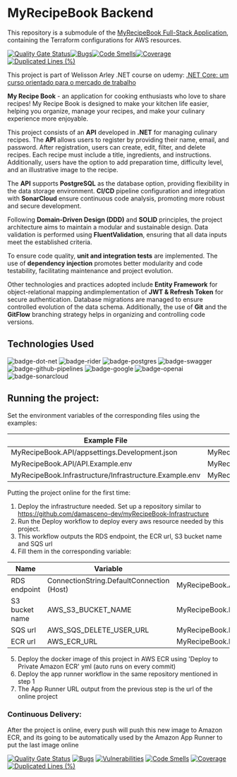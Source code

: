 # MyRecipeBook Backend


This repository is a submodule of the [MyRecipeBook Full-Stack Application](https://github.com/damasceno-dev/myRecipeBook), containing the Terraform configurations for AWS resources.

<!-- Sonarcloud -->
[![Quality Gate Status](https://sonarcloud.io/api/project_badges/measure?project=damasceno-dev_myRecipeBook-Backend&metric=alert_status)](https://sonarcloud.io/summary/new_code?id=damasceno-dev_myRecipeBook-Backend)[![Bugs](https://sonarcloud.io/api/project_badges/measure?project=damasceno-dev_myRecipeBook-Backend&metric=bugs)](https://sonarcloud.io/summary/new_code?id=damasceno-dev_myRecipeBook-Backend)[![Code Smells](https://sonarcloud.io/api/project_badges/measure?project=damasceno-dev_myRecipeBook-Backend&metric=code_smells)](https://sonarcloud.io/summary/new_code?id=damasceno-dev_myRecipeBook-Backend)[![Coverage](https://sonarcloud.io/api/project_badges/measure?project=damasceno-dev_myRecipeBook-Backend&metric=coverage)](https://sonarcloud.io/summary/new_code?id=damasceno-dev_myRecipeBook-Backend)[![Duplicated Lines (%)](https://sonarcloud.io/api/project_badges/measure?project=damasceno-dev_myRecipeBook-Backend&metric=duplicated_lines_density)](https://sonarcloud.io/summary/new_code?id=damasceno-dev_myRecipeBook-Backend)


This project is part of Welisson Arley .NET course on udemy: [.NET Core: um curso orientado para o mercado de trabalho](https://www.udemy.com/course/net-core-curso-orientado-para-mercado-de-trabalho)

**My Recipe Book** - an application for cooking enthusiasts who love to share recipes! My Recipe Book is designed to make your kitchen life easier, helping you organize, manage your recipes, and make your culinary experience more enjoyable.

This project consists of an **API** developed in **.NET** for managing culinary recipes. The **API** allows users to register by providing their name, email, and password. After registration, users can create, edit, filter, and delete recipes. Each recipe must include a title, ingredients, and instructions. Additionally, users have the option to add preparation time, difficulty level, and an illustrative image to the recipe.

The **API** supports **PostgreSQL** as the database option, providing flexibility in the data storage environment. **CI/CD** pipeline configuration and integration with **SonarCloud** ensure continuous code analysis, promoting more robust and secure development.

Following **Domain-Driven Design (DDD)** and **SOLID** principles, the project architecture aims to maintain a modular and sustainable design. Data validation is performed using **FluentValidation**, ensuring that all data inputs meet the established criteria.

To ensure code quality, **unit and integration tests** are implemented. The use of **dependency injection** promotes better modularity and code testability, facilitating maintenance and project evolution.

Other technologies and practices adopted include **Entity Framework** for object-relational mapping andimplementation of **JWT & Refresh Token** for secure authentication. Database migrations are managed to ensure controlled evolution of the data schema. Additionally, the use of **Git** and the **GitFlow** branching strategy helps in organizing and controlling code versions.

## Technologies Used

![badge-dot-net]
![badge-rider]
![badge-postgres]
![badge-swagger]
![badge-github-pipelines]
![badge-google]
![badge-openai]
![badge-sonarcloud]

## Running the project: 
Set the environment variables of the corresponding files using the examples:

| Example File                                           | Real File                                       |
|--------------------------------------------------------|-------------------------------------------------|
| MyRecipeBook.API/appsettings.Development.json          | MyRecipeBook.API/appsettings.Production.json    |
| MyRecipeBook.API/API.Example.env                       | MyRecipeBook.API/API.env                        |
| MyRecipeBook.Infrastructure/Infrastructure.Example.env | MyRecipeBook.Infrastructure/Infrastructure.env  |

Putting the project online for the first time:
1) Deploy the infrastructure needed. Set up a repository similar to https://github.com/damasceno-dev/myRecipeBook-Infrastructure
2) Run the Deploy workflow to deploy every aws resource needed by this project.
3) This workflow outputs the RDS endpoint, the ECR url, S3 bucket name and SQS url
4) Fill them in the corresponding variable:

| Name              | Variable                                   | File                                            |
|-------------------|--------------------------------------------|-------------------------------------------------|
| RDS endpoint      | ConnectionString.DefaultConnection (Host)  | MyRecipeBook.API/appsettings.Production.json    |
| S3 bucket name    | AWS_S3_BUCKET_NAME                         | MyRecipeBook.Infrastructure/Infrastructure.env  |
| SQS url           | AWS_SQS_DELETE_USER_URL                    | MyRecipeBook.Infrastructure/Infrastructure.env  |
| ECR url           | AWS_ECR_URL                                | MyRecipeBook.Infrastructure/Infrastructure.env  |

5) Deploy the docker image of this project in AWS ECR using 'Deploy to Private Amazon ECR' yml (auto runs on every commit)
6) Deploy the app runner workflow in the same repository mentioned in step 1
7) The App Runner URL output from the previous step is the url of the online project

### Continuous Delivery:
After the project is online, every push will push this new image to Amazon ECR,
and its going to be automatically used by the Amazon App Runner to put the last image online

[![Quality Gate Status](https://sonarcloud.io/api/project_badges/measure?project=YOUR_PROJECT_KEY&metric=alert_status)](https://sonarcloud.io/summary/new_code?id=YOUR_PROJECT_KEY)
[![Bugs](https://sonarcloud.io/api/project_badges/measure?project=YOUR_PROJECT_KEY&metric=bugs)](https://sonarcloud.io/summary/new_code?id=YOUR_PROJECT_KEY)
[![Vulnerabilities](https://sonarcloud.io/api/project_badges/measure?project=YOUR_PROJECT_KEY&metric=vulnerabilities)](https://sonarcloud.io/summary/new_code?id=YOUR_PROJECT_KEY)
[![Code Smells](https://sonarcloud.io/api/project_badges/measure?project=YOUR_PROJECT_KEY&metric=code_smells)](https://sonarcloud.io/summary/new_code?id=YOUR_PROJECT_KEY)
[![Coverage](https://sonarcloud.io/api/project_badges/measure?project=YOUR_PROJECT_KEY&metric=coverage)](https://sonarcloud.io/summary/new_code?id=YOUR_PROJECT_KEY)
[![Duplicated Lines (%)](https://sonarcloud.io/api/project_badges/measure?project=YOUR_PROJECT_KEY&metric=duplicated_lines_density)](https://sonarcloud.io/summary/new_code?id=YOUR_PROJECT_KEY)


<!-- Badges -->
[badge-dot-net]: https://img.shields.io/badge/.NET-512BD4?logo=dotnet&logoColor=fff&style=for-the-badge
[badge-rider]: https://img.shields.io/badge/Rider-000000?logo=rider&logoColor=fff&style=for-the-badge
[badge-postgres]: https://img.shields.io/badge/PostgreSQL-4169E1?logo=postgresql&logoColor=fff&style=for-the-badge
[badge-swagger]: https://img.shields.io/badge/Swagger-85EA2D?logo=swagger&logoColor=000&style=for-the-badge
[badge-github-pipelines]: https://img.shields.io/badge/GitHub%20Pipelines-2088FF?logo=githubactions&logoColor=fff&style=for-the-badge
[badge-google]: https://img.shields.io/badge/Google-4285F4?logo=google&logoColor=fff&style=for-the-badge
[badge-openai]: https://img.shields.io/badge/OpenAI-412991?logo=openai&logoColor=fff&style=for-the-badge
[badge-sonarcloud]: https://img.shields.io/badge/SonarCloud-F3702A?logo=sonarcloud&logoColor=fff&style=for-the-badge
